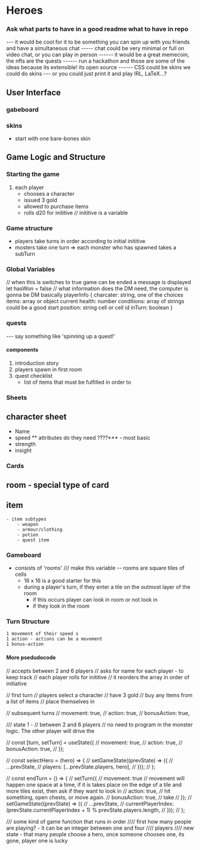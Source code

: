 # Heroes

### Ask what parts to have in a good readme what to have in repo








--- it would be cool for it to be something you can spin up with you friends and have a simultaneous chat
----- chat could be very minimal or full on video chat, or  you can play in person
------ it would be a great memecoin, the nfts are the quests
------ run a hackathon and those are some of the ideas because its extensible! its open source 
------ CSS could be skins we could do skins
--- or you could just print it and play IRL, LaTeX...? 


## User Interface
### gabeboard 
### skins
- start with one bare-bones skin

## Game Logic and Structure
### Starting the game
1. each player 
	- chooses a character
	- issued 3 gold
	- allowed to purchase items
    - rolls d20 for inititive // inititive is a variable


### Game structure
 - players take turns in order according to initial inititive
 - mosters take one turn
	 => each monster who has spawned takes a subTurn

### Global Variables
// when this is switches to true game can be ended a message is displayed  
let hasWon = false
// what information does the DM need, the computer is gonna be DM basically 
playerInfo {
    charcater: string, one of the choices
    items: array or object
    current health: number
    conditions: array of strings could be a good start
    position: string cell or cell id
    inTurn: boolean
}

### quests
--- say something like 'spinning up a quest!'

#### components
1. introduction story
2. players spawn in first room
3. quest checklist
    - list of items that must be fulfilled in order to 

### Sheets
## character sheet
- Name
- speed
** attributes do they need ????*** - most basic
- strength
- insight

### Cards
## room - special type of card
## item
    - item subtypes
        - weapon
        - armour/clothing
        - potion
        - quest item

### Gameboard
- consists of 'rooms' /// make this variable 
-- rooms are square tiles of cells
    - 16 x 16 is a good starter for this
    - during a player's turn, if they enter a tile on the outmost layer of the room
        - if this occurs player can look in room or not look in
        - if they look in the room


### Turn Structure
	1 movement of their speed s
	1 action - actions can be a movement
	1 bonus-action




#### More psedudocode 

  // accepts between 2 and 6 players
  // asks for name for each player - to keep track
  // each player rolls for inititive
  // it reorders the array in order of initiative 

  // first turn 
  // players select a character
  // have 3 gold
  // buy any items from a list of items
  // place themselves in 

  // subsequent turns 
  //   movement: true,
  //   action: true,
  //   bonusAction: true,


  /// state 1 - 
  // between 2 and 6 players
  // no need to program in the monster logic. The other player will drive the 

  // const [turn, setTurn] = useState({
  //   movement: true,
  //   action: true,
  //   bonusAction: true,
  // });

  // const selectHero = (hero) => {
  //   setGameState((prevState) => ({
  //     ...prevState,
  //     players: [...prevState.players, hero],
  //   }));
  // };

  // const endTurn = () => {
  //   setTurn({
  //     movement: true
  // movement will happen one space at a time, if it is takes place on the edge of a tile and more tiles exist, then ask if they want to look in
  //     action: true, // hit something, open chests, or move again.
  //     bonusAction: true, // take 
  //   });
  //   setGameState((prevState) => ({
  //     ...prevState,
  //     currentPlayerIndex: (prevState.currentPlayerIndex + 1) % prevState.players.length,
  //   }));
  // };

  /// some kind of game function that runs in order
  //// first how many people are playing? - it can be an integer between one and four
  //// players 
  //// new state - that many people choose a hero, once someone chooses one, its gone, player one is lucky 
